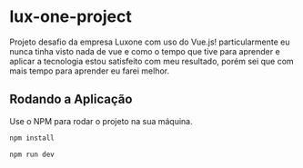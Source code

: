 # lux-one-project

Projeto desafio da empresa Luxone com uso do Vue.js!
particularmente eu nunca tinha visto nada de vue e como o tempo que tive para aprender e aplicar a tecnologia estou satisfeito com meu resultado, porém sei que com mais tempo para aprender eu farei melhor.

## Rodando a Aplicação

Use o NPM para rodar o projeto na sua máquina.

```bash
npm install
```

```bash
npm run dev
```
